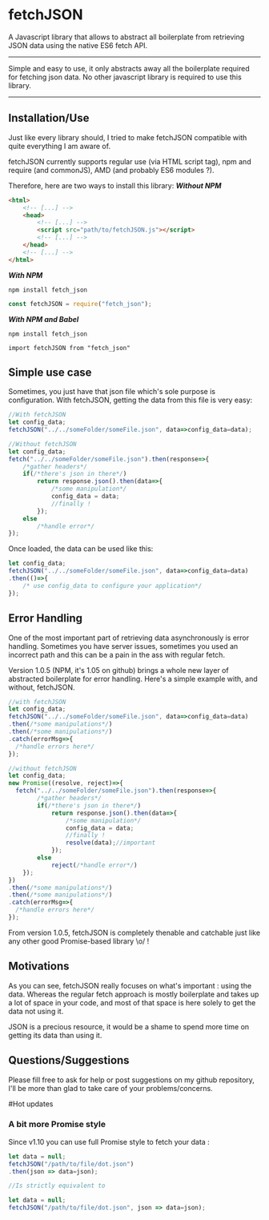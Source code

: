 # fetchJSON #
A Javascript library that allows to abstract all boilerplate from retrieving JSON data using the native ES6 fetch API.

----------



Simple and easy to use, it only abstracts away all the boilerplate required for fetching json data.
No other javascript library is required to use this library.

----------
## Installation/Use ##
Just like every library should, I tried to make fetchJSON compatible with quite everything I am aware of.

fetchJSON currently supports regular use (via HTML script tag), npm and require (and commonJS), AMD (and probably ES6 modules ?).

Therefore, here are two ways to install this library:
***Without NPM***
```html
<html>
	<!-- [...] -->
	<head>
		<!-- [...] -->
		<script src="path/to/fetchJSON.js"></script>
		<!-- [...] -->
	</head>
	<!-- [...] -->
</html>
```

***With NPM***
```
npm install fetch_json
```
```javascript
const fetchJSON = require("fetch_json");
```



***With NPM and Babel***

`npm install fetch_json`

`import fetchJSON from "fetch_json"`

## Simple use case ##

Sometimes, you just have that json file which's sole purpose is configuration.
With fetchJSON, getting the data from this file is very easy:

```javascript
//With fetchJSON
let config_data;
fetchJSON("../../someFolder/someFile.json", data=>config_data=data);

//Without fetchJSON
let config_data;
fetch("../../someFolder/someFile.json").then(response=>{
	/*gather headers*/
	if(/*there's json in there*/)
		return response.json().then(data=>{
			/*some manipulation*/
			config_data = data;
			//finally !
		});
	else
		/*handle error*/
});

```

Once loaded, the data can be used like this: 
```javascript
let config_data;
fetchJSON("../../someFolder/someFile.json", data=>config_data=data)
.then(()=>{
	/* use config_data to configure your application*/
});
```

## Error Handling ##
One of the most important part of retrieving data asynchronously is error handling.
Sometimes you have server issues, sometimes you used an incorrect path and this can be a pain in the ass with regular fetch.

Version 1.0.5 (NPM, it's 1.05 on github) brings a whole new layer of abstracted boilerplate for error handling. Here's a simple example with, and without, fetchJSON.

```javascript
//with fetchJSON
let config_data;
fetchJSON("../../someFolder/someFile.json", data=>config_data=data)
.then(/*some manipulations*/)
.then(/*some manipulations*/)
.catch(errorMsg=>{
  /*handle errors here*/
});

//without fetchJSON
let config_data;
new Promise((resolve, reject)=>{
  fetch("../../someFolder/someFile.json").then(response=>{
        /*gather headers*/
        if(/*there's json in there*/)
        	return response.json().then(data=>{
        		/*some manipulation*/
        		config_data = data;
        		//finally !
        		resolve(data);//important
        	});
        else
        	reject(/*handle error*/)
    });
})
.then(/*some manipulations*/)
.then(/*some manipulations*/)
.catch(errorMsg=>{
  /*handle errors here*/
});
```
From version 1.0.5, fetchJSON is completely thenable and catchable just like any other good Promise-based library \o/ !

## Motivations ##
As you can see, fetchJSON really focuses on what's important : using the data. Whereas the regular fetch approach is mostly boilerplate and takes up a lot of space in your code, and most of that space is here solely to get the data not using it.

JSON is a precious resource, it would be a shame to spend more time on getting its data than using it.

## Questions/Suggestions ##
Please fill free to ask for help or post suggestions on my github repository, I'll be more than glad to take care of your problems/concerns.

#Hot updates

### A bit more Promise style

Since v1.10 you can use full Promise style to fetch your data :

```javascript
let data = null;
fetchJSON("/path/to/file/dot.json")
.then(json => data=json);

//Is strictly equivalent to

let data = null;
fetchJSON("/path/to/file/dot.json", json => data=json);
```

